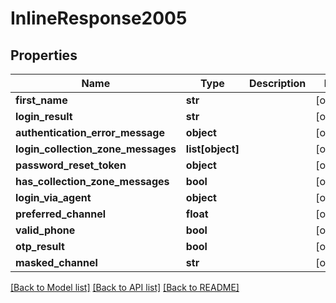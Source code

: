 # InlineResponse2005

## Properties
Name | Type | Description | Notes
------------ | ------------- | ------------- | -------------
**first_name** | **str** |  | [optional] 
**login_result** | **str** |  | [optional] 
**authentication_error_message** | **object** |  | [optional] 
**login_collection_zone_messages** | **list[object]** |  | [optional] 
**password_reset_token** | **object** |  | [optional] 
**has_collection_zone_messages** | **bool** |  | [optional] 
**login_via_agent** | **object** |  | [optional] 
**preferred_channel** | **float** |  | [optional] 
**valid_phone** | **bool** |  | [optional] 
**otp_result** | **bool** |  | [optional] 
**masked_channel** | **str** |  | [optional] 

[[Back to Model list]](../README.md#documentation-for-models) [[Back to API list]](../README.md#documentation-for-api-endpoints) [[Back to README]](../README.md)

